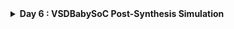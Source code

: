 <details>
  <Summary><strong> Day 6 : VSDBabySoC Post-Synthesis Simulation</strong></summary>

</details>
